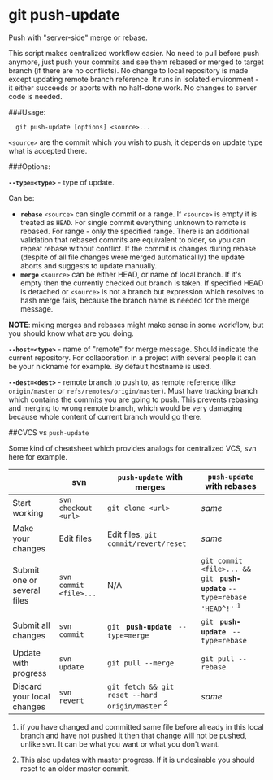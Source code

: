 # git push-update
Push with "server-side" merge or rebase.

This script makes centralized workflow easier. No need to pull before push anymore, just push your commits and see them rebased or merged to target branch (if there are no conflicts). No change to local repository is made except updating remote branch reference. It runs in isolated environment - it either succeeds or aborts with no half-done work. No changes to server code is needed.

###Usage:

      git push-update [options] <source>...

`<source>` are the commit which you wish to push, it depends on update type what is accepted there.

###Options:

**`--type=<type>`** - type of update.

Can be:

 - **`rebase`** `<source>` can single commit or a range. If `<source>` is empty it is treated as `HEAD`. For single commit everything unknown to remote is rebased. For range - only the specified range. There is an additional validation that rebased commits are equivalent to older, so you can repeat rebase without conflict. If the commit is changes during rebase (despite of all file changes were merged automaticallly) the update aborts and suggests to update manually.
 - **`merge`** `<source>` can be either HEAD, or name of local branch. If it's empty then the currently checked out branch is taken. If specified HEAD is detached or `<source>` is not a branch but expression which resolves to hash merge fails, because the branch name is needed for the merge message.

**NOTE**: mixing merges and rebases might make sense in some workflow, but you should know what are you doing.

**`--host=<type>`** - name of "remote" for merge message. Should indicate the current repository. For collaboration in a project with several people it can be your nickname for example. By default hostname is used.

**`--dest=<dest>`** - remote branch to push to, as remote reference (like `origin/master` or `refs/remotes/origin/master`). Must have tracking branch which contains the commits you are going to push. This prevents rebasing and merging to wrong remote branch, which would be very damaging because whole content of current branch would go there.

##CVCS vs `push-update`

Some kind of cheatsheet which provides analogs for centralized VCS, svn here for example.

|             |svn|`push-update` with merges|`push-update` with rebases|
|-------------|---|-------------------------|--------------------------|
|Start working|`svn checkout <url>`|`git clone <url>`| *same* |
|Make your changes|Edit files|Edit files, `git commit/revert/reset`| *same* |
|Submit one or several files|`svn commit <file>...`|N/A|`git commit <file>... && git ` **`push-update`** `--type=rebase 'HEAD^!'` <sup>1</sup>|
|Submit all changes|`svn commit`|`git ` **`push-update`** ` --type=merge`|`git ` **`push-update`** ` --type=rebase`|
|Update with progress|`svn update`|`git pull --merge`|`git pull --rebase`|
|Discard your local changes|`svn revert`|`git fetch && git reset --hard origin/master` <sup>2</sup>| *same* |

1) if you have changed and committed same file before already in this local branch and have not pushed it then that change will not be pushed, unlike svn. It can be what you want or what you don't want.

2) This also updates with master progress. If it is undesirable you should reset to an older master commit.
